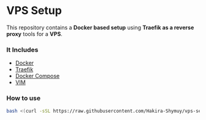 # VPS Setup

This repository contains a **Docker based setup** using **Traefik as a reverse proxy** tools for a **VPS**.

### It Includes
- [Docker](https://www.docker.com/)
- [Traefik](https://traefik.me/)
- [Docker Compose](https://docs.docker.com/compose/)
- [VIM](https://www.vim.org/)

### How to use

```bash
bash <(curl -sSL https://raw.githubusercontent.com/Hakira-Shymuy/vps-setup/main/srv/scripts/setup.sh)
```
